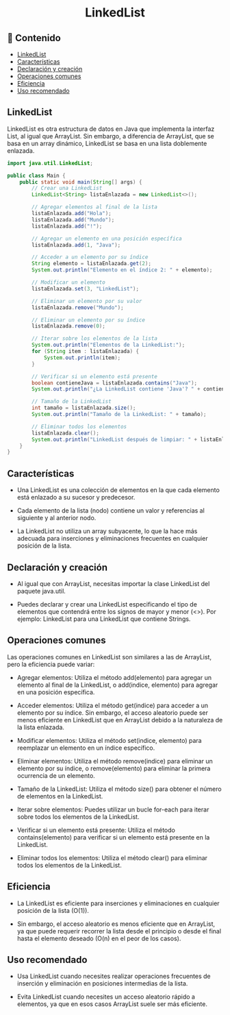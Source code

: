 <h1 align="center">LinkedList</h1>

<h2>📑 Contenido</h2>

- [LinkedList](#linkedlist)
- [Características](#características)
- [Declaración y creación](#declaración-y-creación)
- [Operaciones comunes](#operaciones-comunes)
- [Eficiencia](#eficiencia)
- [Uso recomendado](#uso-recomendado)

## LinkedList

LinkedList es otra estructura de datos en Java que implementa la interfaz List, al igual que ArrayList. Sin embargo, a diferencia de ArrayList, que se basa en un array dinámico, LinkedList se basa en una lista doblemente enlazada.

```java
import java.util.LinkedList;

public class Main {
    public static void main(String[] args) {
        // Crear una LinkedList
        LinkedList<String> listaEnlazada = new LinkedList<>();

        // Agregar elementos al final de la lista
        listaEnlazada.add("Hola");
        listaEnlazada.add("Mundo");
        listaEnlazada.add("!");

        // Agregar un elemento en una posición específica
        listaEnlazada.add(1, "Java");

        // Acceder a un elemento por su índice
        String elemento = listaEnlazada.get(2);
        System.out.println("Elemento en el índice 2: " + elemento);

        // Modificar un elemento
        listaEnlazada.set(3, "LinkedList");

        // Eliminar un elemento por su valor
        listaEnlazada.remove("Mundo");

        // Eliminar un elemento por su índice
        listaEnlazada.remove(0);

        // Iterar sobre los elementos de la lista
        System.out.println("Elementos de la LinkedList:");
        for (String item : listaEnlazada) {
            System.out.println(item);
        }

        // Verificar si un elemento está presente
        boolean contieneJava = listaEnlazada.contains("Java");
        System.out.println("¿La LinkedList contiene 'Java'? " + contieneJava);

        // Tamaño de la LinkedList
        int tamaño = listaEnlazada.size();
        System.out.println("Tamaño de la LinkedList: " + tamaño);

        // Eliminar todos los elementos
        listaEnlazada.clear();
        System.out.println("LinkedList después de limpiar: " + listaEnlazada);
    }
}
```

## Características

- Una LinkedList es una colección de elementos en la que cada elemento está enlazado a su sucesor y predecesor.

- Cada elemento de la lista (nodo) contiene un valor y referencias al siguiente y al anterior nodo.

- La LinkedList no utiliza un array subyacente, lo que la hace más adecuada para inserciones y eliminaciones frecuentes en cualquier posición de la lista.

## Declaración y creación

- Al igual que con ArrayList, necesitas importar la clase LinkedList del paquete java.util.

- Puedes declarar y crear una LinkedList especificando el tipo de elementos que contendrá entre los signos de mayor y menor (<>). Por ejemplo: LinkedList<String> para una LinkedList que contiene Strings.

## Operaciones comunes

Las operaciones comunes en LinkedList son similares a las de ArrayList, pero la eficiencia puede variar:

- Agregar elementos: Utiliza el método add(elemento) para agregar un elemento al final de la LinkedList, o add(indice, elemento) para agregar en una posición específica.

- Acceder elementos: Utiliza el método get(indice) para acceder a un elemento por su índice. Sin embargo, el acceso aleatorio puede ser menos eficiente en LinkedList que en ArrayList debido a la naturaleza de la lista enlazada.

- Modificar elementos: Utiliza el método set(indice, elemento) para reemplazar un elemento en un índice específico.

- Eliminar elementos: Utiliza el método remove(indice) para eliminar un elemento por su índice, o remove(elemento) para eliminar la primera ocurrencia de un elemento.

- Tamaño de la LinkedList: Utiliza el método size() para obtener el número de elementos en la LinkedList.

- Iterar sobre elementos: Puedes utilizar un bucle for-each para iterar sobre todos los elementos de la LinkedList.

- Verificar si un elemento está presente: Utiliza el método contains(elemento) para verificar si un elemento está presente en la LinkedList.

- Eliminar todos los elementos: Utiliza el método clear() para eliminar todos los elementos de la LinkedList.

## Eficiencia

- La LinkedList es eficiente para inserciones y eliminaciones en cualquier posición de la lista (O(1)).

- Sin embargo, el acceso aleatorio es menos eficiente que en ArrayList, ya que puede requerir recorrer la lista desde el principio o desde el final hasta el elemento deseado (O(n) en el peor de los casos).

## Uso recomendado

- Usa LinkedList cuando necesites realizar operaciones frecuentes de inserción y eliminación en posiciones intermedias de la lista.

- Evita LinkedList cuando necesites un acceso aleatorio rápido a elementos, ya que en esos casos ArrayList suele ser más eficiente.
